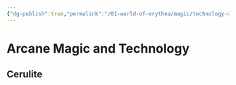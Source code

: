 ```yaml
---
{"dg-publish":true,"permalink":"/01-world-of-erythea/magic/technology-overview/","title":"Technology","tags":["homepages"],"noteIcon":""}
---
```


# Arcane Magic and Technology 




## Cerulite
